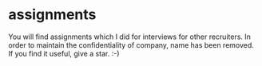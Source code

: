 # assignments
You will find assignments which I did for interviews for other recruiters. In order to maintain the confidentiality of company, name has been removed. If you find it useful, give a star. :-) 

